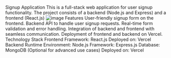 Signup Application
This is a full-stack web application for user signup functionality. The project consists of a backend (Node.js and Express) and a frontend (React.js)
![image](https://github.com/user-attachments/assets/383beba4-adf8-403e-9a3e-b1dad9c19844)
Features
User-friendly signup form on the frontend.
Backend API to handle user signup requests.
Real-time form validation and error handling.
Integration of backend and frontend with seamless communication.
Deployment of frontend and backend on Vercel.
Technology Stack
Frontend
Framework: React.js
Deployed on: Vercel
Backend
Runtime Environment: Node.js
Framework: Express.js
Database: MongoDB (Optional for advanced use cases)
Deployed on: Vercel
